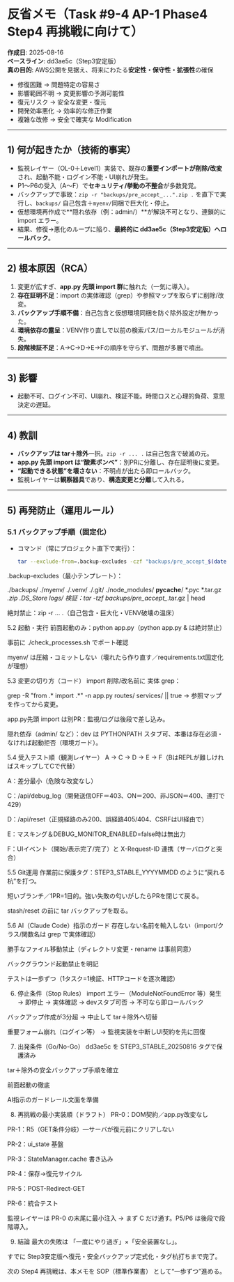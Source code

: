 # 反省メモ（Task #9-4 AP-1 Phase4 Step4 再挑戦に向けて）
**作成日**: 2025-08-16  
**ベースライン**: dd3ae5c（Step3安定版）  
**真の目的**: AWS公開を見据え、将来にわたる**安定性・保守性・拡張性**の確保  
- 修復困難 → 問題特定の容易さ  
- 影響範囲不明 → 変更影響の予測可能性  
- 復元リスク → 安全な変更・復元  
- 開発効率悪化 → 効率的な修正作業  
- 複雑な改修 → 安全で確実な Modification

---

## 1) 何が起きたか（技術的事実）
- 監視レイヤー（OL-0＋Level1）実装で、既存の**重要インポートが削除/改変**され、起動不能・ログイン不能・UI崩れが発生。
- P1〜P6の受入（A〜F）で**セキュリティ/挙動の不整合**が多数発覚。
- バックアップで事故：`zip -r "backups/pre_accept_...".zip .` を直下で実行し、`backups/` 自己包含＋`myenv/`同梱で巨大化・停止。
- 仮想環境再作成で**隠れ依存（例：admin/）**が解決不可となり、連鎖的に import エラー。
- 結果、修復→悪化のループに陥り、**最終的に dd3ae5c（Step3安定版）へロールバック**。

---

## 2) 根本原因（RCA）
1. 変更が広すぎ、**app.py 先頭 import 群**に触れた（一気に導入）。  
2. **存在証明不足**：import の実体確認（grep）や参照マップを取らずに削除/改変。  
3. **バックアップ手順不備**：自己包含と仮想環境同梱を防ぐ除外設定が無かった。  
4. **環境依存の露呈**：VENV作り直しで以前の検索パス/ローカルモジュールが消失。  
5. **段階検証不足**：A→C→D→E→Fの順序を守らず、問題が多層で噴出。

---

## 3) 影響
- 起動不可、ログイン不可、UI崩れ、検証不能。時間ロスと心理的負荷、意思決定の遅延。

---

## 4) 教訓
- **バックアップは tar＋除外**一択。`zip -r ... .` は自己包含で破滅の元。  
- **app.py 先頭 import は“酸素ボンベ”**：別PRに分離し、存在証明後に変更。  
- **“起動できる状態”を壊さない**：不明点が出たら即ロールバック。  
- 監視レイヤーは**観察器具**であり、**構造変更と分離**して入れる。

---

## 5) 再発防止（運用ルール）
### 5.1 バックアップ手順（固定化）
- コマンド（常にプロジェクト直下で実行）：
  ```bash
  tar --exclude-from=.backup-excludes -czf "backups/pre_accept_$(date +%Y%m%d_%H%M%S).tar.gz" .
.backup-excludes（最小テンプレート）：

./backups/
./myenv/
./.venv/
./.git/
./node_modules/
__pycache__/
*.pyc
*.tar.gz
*.zip
.DS_Store
logs/
検証：tar -tzf backups/pre_accept_*.tar.gz | head

絶対禁止：zip -r ... .（自己包含・巨大化・VENV破壊の温床）

5.2 起動・実行
前面起動のみ：python app.py（python app.py & は絶対禁止）

事前に ./check_processes.sh でポート確認

myenv/ は圧縮・コミットしない（壊れたら作り直す／requirements.txt固定化が理想）

5.3 変更の切り方（コード）
import 削除/改名前に 実体 grep：

grep -R "from .* import .*" -n app.py routes/ services/ || true
→ 参照マップを作ってから変更。

app.py先頭 import は別PR：監視/ログは後段で差し込み。

隠れ依存（admin/ など）：dev は PYTHONPATH スタブ可、本番は存在必須・なければ起動拒否（環境ガード）。

5.4 受入テスト順（観測レイヤー）
A → C → D → E → F（BはREPLが難しければスキップしてCで代替）

A：差分最小（危険な改変なし）

C：/api/debug_log（開発送信OFF＝403、ON＝200、非JSON＝400、連打で429）

D：/api/reset（正規経路のみ200、誤経路405/404、CSRFはUI経由で）

E：マスキング＆DEBUG_MONITOR_ENABLED=false時は無出力

F：UIイベント（開始/表示完了/完了）と X-Request-ID 連携（サーバログと突合）

5.5 Git運用
作業前に保護タグ：STEP3_STABLE_YYYYMMDD のように“戻れる杭”を打つ。

短いブランチ／1PR=1目的。強い失敗の匂いがしたらPRを閉じて戻る。

stash/reset の前に tar バックアップを取る。

5.6 AI（Claude Code）指示のガード
存在しない名前を輸入しない（import/クラス/関数名は grep で実体確認）

勝手なファイル移動禁止（ディレクトリ変更・rename は事前同意）

バックグラウンド起動禁止を明記

テストは一歩ずつ（1タスク=1検証、HTTPコードを逐次確認）

6) 停止条件（Stop Rules）
import エラー（ModuleNotFoundError 等）発生 → 即停止 → 実体確認 → devスタブ可否 → 不可なら即ロールバック

バックアップ作成が3分超 → 中止して tar＋除外へ切替

重要フォーム崩れ（ログイン等） → 監視実装を中断しUI契約を先に回復

7) 出発条件（Go/No-Go）
dd3ae5c を STEP3_STABLE_20250816 タグで保護済み

tar＋除外の安全バックアップ手順を確立

前面起動の徹底

AI指示のガードレール文面を準備

8) 再挑戦の最小実装順（ドラフト）
PR-0：DOM契約／app.py改変なし

PR-1：R5（GET条件分岐）—サーバが復元前にクリアしない

PR-2：ui_state 基盤

PR-3：StateManager.cache 書き込み

PR-4：保存→復元サイクル

PR-5：POST-Redirect-GET

PR-6：統合テスト

監視レイヤーは PR-0 の末尾に最小注入 → まず C だけ通す。P5/P6 は後段で段階導入。

9) 結論
最大の失敗は 「一度にやり過ぎ」×「安全装置なし」。

すでに Step3安定版へ復元・安全バックアップ定式化・タグ杭打ちまで完了。

次の Step4 再挑戦は、本メモを SOP（標準作業書） として“一歩ずつ”進める。

